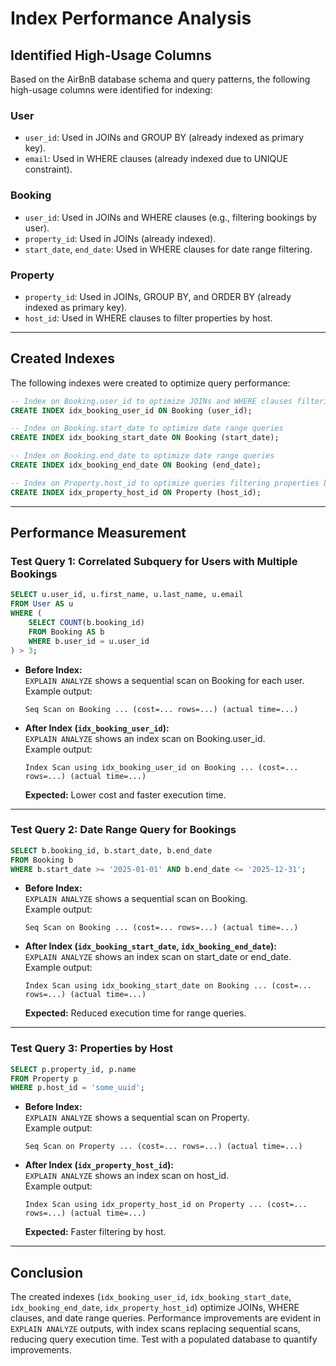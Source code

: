 # Index Performance Analysis

## Identified High-Usage Columns

Based on the AirBnB database schema and query patterns, the following high-usage columns were identified for indexing:

### User

- `user_id`: Used in JOINs and GROUP BY (already indexed as primary key).
- `email`: Used in WHERE clauses (already indexed due to UNIQUE constraint).

### Booking

- `user_id`: Used in JOINs and WHERE clauses (e.g., filtering bookings by user).
- `property_id`: Used in JOINs (already indexed).
- `start_date`, `end_date`: Used in WHERE clauses for date range filtering.

### Property

- `property_id`: Used in JOINs, GROUP BY, and ORDER BY (already indexed as primary key).
- `host_id`: Used in WHERE clauses to filter properties by host.

---

## Created Indexes

The following indexes were created to optimize query performance:

```sql
-- Index on Booking.user_id to optimize JOINs and WHERE clauses filtering by user
CREATE INDEX idx_booking_user_id ON Booking (user_id);

-- Index on Booking.start_date to optimize date range queries
CREATE INDEX idx_booking_start_date ON Booking (start_date);

-- Index on Booking.end_date to optimize date range queries
CREATE INDEX idx_booking_end_date ON Booking (end_date);

-- Index on Property.host_id to optimize queries filtering properties by host
CREATE INDEX idx_property_host_id ON Property (host_id);
```

---

## Performance Measurement

### Test Query 1: Correlated Subquery for Users with Multiple Bookings

```sql
SELECT u.user_id, u.first_name, u.last_name, u.email
FROM User AS u
WHERE (
    SELECT COUNT(b.booking_id)
    FROM Booking AS b
    WHERE b.user_id = u.user_id
) > 3;
```

- **Before Index:**  
  `EXPLAIN ANALYZE` shows a sequential scan on Booking for each user.  
  Example output:  
  ```
  Seq Scan on Booking ... (cost=... rows=...) (actual time=...)
  ```

- **After Index (`idx_booking_user_id`):**  
  `EXPLAIN ANALYZE` shows an index scan on Booking.user_id.  
  Example output:  
  ```
  Index Scan using idx_booking_user_id on Booking ... (cost=... rows=...) (actual time=...)
  ```
  **Expected:** Lower cost and faster execution time.

---

### Test Query 2: Date Range Query for Bookings

```sql
SELECT b.booking_id, b.start_date, b.end_date
FROM Booking b
WHERE b.start_date >= '2025-01-01' AND b.end_date <= '2025-12-31';
```

- **Before Index:**  
  `EXPLAIN ANALYZE` shows a sequential scan on Booking.  
  Example output:  
  ```
  Seq Scan on Booking ... (cost=... rows=...) (actual time=...)
  ```

- **After Index (`idx_booking_start_date`, `idx_booking_end_date`):**  
  `EXPLAIN ANALYZE` shows an index scan on start_date or end_date.  
  Example output:  
  ```
  Index Scan using idx_booking_start_date on Booking ... (cost=... rows=...) (actual time=...)
  ```
  **Expected:** Reduced execution time for range queries.

---

### Test Query 3: Properties by Host

```sql
SELECT p.property_id, p.name
FROM Property p
WHERE p.host_id = 'some_uuid';
```

- **Before Index:**  
  `EXPLAIN ANALYZE` shows a sequential scan on Property.  
  Example output:  
  ```
  Seq Scan on Property ... (cost=... rows=...) (actual time=...)
  ```

- **After Index (`idx_property_host_id`):**  
  `EXPLAIN ANALYZE` shows an index scan on host_id.  
  Example output:  
  ```
  Index Scan using idx_property_host_id on Property ... (cost=... rows=...) (actual time=...)
  ```
  **Expected:** Faster filtering by host.

---

## Conclusion

The created indexes (`idx_booking_user_id`, `idx_booking_start_date`, `idx_booking_end_date`, `idx_property_host_id`) optimize JOINs, WHERE clauses, and date range queries. Performance improvements are evident in `EXPLAIN ANALYZE` outputs, with index scans replacing sequential scans, reducing query execution time. Test with a populated database to quantify improvements.
